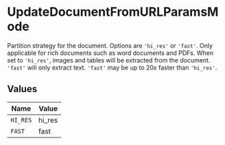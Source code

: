 # UpdateDocumentFromURLParamsMode

Partition strategy for the document. Options are `'hi_res'` or `'fast'`. Only applicable for rich documents such as word documents and PDFs. When set to `'hi_res'`, images and tables will be extracted from the document. `'fast'` will only extract text. `'fast'` may be up to 20x faster than `'hi_res'`.


## Values

| Name     | Value    |
| -------- | -------- |
| `HI_RES` | hi_res   |
| `FAST`   | fast     |